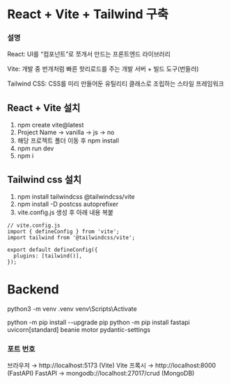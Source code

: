 # React + Vite + Tailwind 구축

### 설명

React: UI를 “컴포넌트”로 쪼개서 만드는 프론트엔드 라이브러리

Vite: 개발 중 번개처럼 빠른 핫리로드를 주는 개발 서버 + 빌드 도구(번들러)

Tailwind CSS: CSS를 미리 만들어둔 유틸리티 클래스로 조립하는 스타일 프레임워크

## React + Vite 설치

1. npm create vite@latest
2. Project Name -> vanilla -> js -> no
3. 해당 프로젝트 폴더 이동 후 npm install
4. npm run dev
5. npm i

## Tailwind css 설치

1. npm install tailwindcss @tailwindcss/vite
2. npm install -D postcss autoprefixer
3. vite.config.js 생성 후 아래 내용 복붙

```
// vite.config.js
import { defineConfig } from 'vite';
import tailwind from '@tailwindcss/vite';

export default defineConfig({
  plugins: [tailwind()],
});
```

# Backend

python3 -m venv .venv
venv\Scripts\Activate

python -m pip install --upgrade pip
python -m pip install fastapi uvicorn[standard] beanie motor pydantic-settings

### 포트 번호

브라우저 → http://localhost:5173 (Vite)
Vite 프록시 → http://localhost:8000 (FastAPI)
FastAPI → mongodb://localhost:27017/crud (MongoDB)
